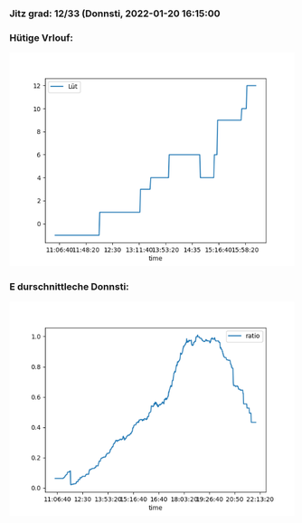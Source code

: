 ### Jitz grad: 12/33 (Donnsti, 2022-01-20 16:15:00

### Hütige Vrlouf:
![Graph](Today.png)

### E durschnittleche Donnsti:
![Graph](Donnsti.png)